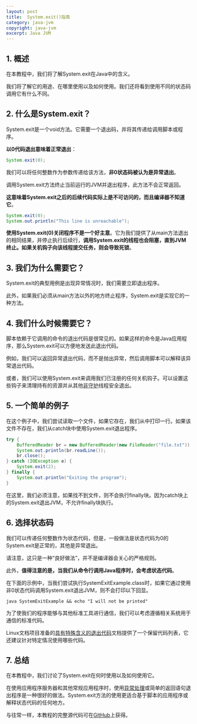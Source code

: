 ```yaml
---
layout: post
title:  System.exit()指南
category: java-jvm
copyright: java-jvm
excerpt: Java JVM
---
```


## 1. 概述

在本教程中，我们将了解System.exit在Java中的含义。

我们将了解它的用途、在哪里使用以及如何使用。我们还将看到使用不同的状态码调用它有什么不同。

## 2. 什么是System.exit？

System.exit是一个void方法。它需要一个退出码，并将其传递给调用脚本或程序。

**以0代码退出意味着正常退出**：

```java
System.exit(0);
```

我们可以将任何整数作为参数传递给该方法，**非0状态码被认为是异常退出**。

调用System.exit方法终止当前运行的JVM并退出程序，此方法不会正常返回。

**这意味着System.exit之后的后续代码实际上是不可访问的，而且编译器不知道它**。

```java
System.exit(0);
System.out.println("This line is unreachable");
```

**使用System.exit(0)关闭程序不是一个好主意**。它为我们提供了从main方法退出的相同结果，并停止执行后续行，**调用System.exit的线程也会阻塞，直到JVM终止。如果关机钩子向该线程提交任务，则会导致死锁**。

## 3. 我们为什么需要它？

System.exit的典型用例是出现异常情况时，我们需要立即退出程序。

此外，如果我们必须从main方法以外的地方终止程序，System.exit是实现它的一种方法。

## 4. 我们什么时候需要它？

脚本依赖于它调用的命令的退出代码是很常见的。如果这样的命令是Java应用程序，那么System.exit可以方便地发送此退出代码。

例如，我们可以返回异常退出代码，而不是抛出异常，然后调用脚本可以解释该异常退出代码。

或者，我们可以使用System.exit来调用我们已注册的任何关机钩子。可以设置这些钩子来清理持有的资源并从其他[非守护](https://www.baeldung.com/java-daemon-thread)线程安全退出。

## 5. 一个简单的例子

在这个例子中，我们尝试读取一个文件，如果它存在，我们从中打印一行。如果该文件不存在，我们从catch块中使用System.exit退出程序。

```java
try {
    BufferedReader br = new BufferedReader(new FileReader("file.txt"));
    System.out.println(br.readLine());
    br.close();
} catch (IOException e) {
    System.exit(2);
} finally {
    System.out.println("Exiting the program");
}
```

在这里，我们必须注意，如果找不到文件，则不会执行finally块。因为catch块上的System.exit退出JVM，不允许finally块执行。

## 6. 选择状态码

我们可以传递任何整数作为状态代码，但是，一般做法是状态代码为0的System.exit是正常的，其他是异常退出。

请注意，这只是一种“良好做法”，并不是编译器会关心的严格规则。

此外，**值得注意的是，当我们从命令行调用Java程序时，会考虑状态代码**。

在下面的示例中，当我们尝试执行SystemExitExample.class时，如果它通过使用非0状态代码调用System.exit退出JVM，则不会打印以下回显。

```text
java SystemExitExample && echo "I will not be printed"
```

为了使我们的程序能够与其他标准工具进行通信，我们可以考虑遵循相关系统用于通信的标准代码。

Linux文档项目准备的[具有特殊含义的退出代码](https://tldp.org/LDP/abs/html/exitcodes.html)文档提供了一个保留代码列表，它还建议针对特定情况使用哪些代码。

## 7. 总结

在本教程中，我们讨论了System.exit在何时使用以及如何使用它。

在使用应用程序服务器和其他常规应用程序时，使用[异常处理](https://www.baeldung.com/java-exceptions)或简单的返回语句退出程序是一种很好的做法。System.exit方法的使用更适合基于脚本的应用程序或解释状态代码的任何地方。

与往常一样，本教程的完整源代码可在[GitHub](https://github.com/tuyucheng7/taketoday-tutorial4j/tree/master/java-core-modules/java-jvm-1)上获得。